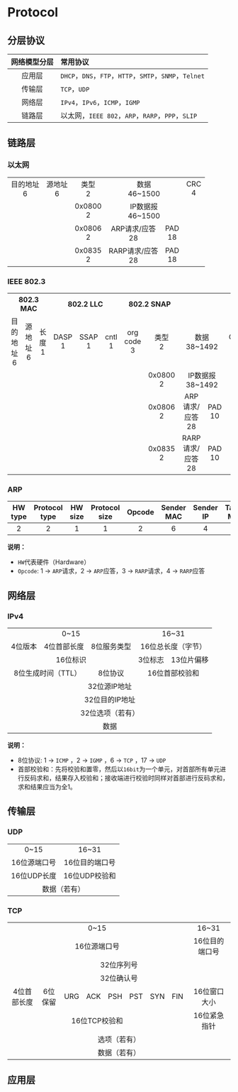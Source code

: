 # Protocol

<!-- toc -->

## 分层协议

| 网络模型分层 | 常用协议 |
|:---:|:---|
| 应用层 | `DHCP`，`DNS`，`FTP`，`HTTP`，`SMTP`，`SNMP`，`Telnet` |
| 传输层 | `TCP`，`UDP` |
| 网络层 | `IPv4`，`IPv6`，`ICMP`，`IGMP` |
| 链路层 | 以太网，`IEEE 802`，`ARP`，`RARP`，`PPP`，`SLIP` |

## 链路层

### 以太网

<table widtd="100%" style="text-align:center">
    <tr>
        <td>目的地址<br>6</td>
        <td>源地址<br>6</td>
        <td>类型<br>2</td>
        <td colspan=4>数据<br>46~1500</td>
        <td>CRC<br>4</td></tr>
    <tr>
        <td colspan=2></td>
        <td>0x0800<br>2</td>
        <td colspan=4>IP数据报<br>46~1500</td>
        <td></td></tr>
    <tr>
        <td colspan=2></td>
        <td>0x0806<br>2</td>
        <td colspan=3>ARP请求/应答<br>28</td>
        <td colspan=1>PAD<br>18</td>
        <td></td></tr>
    <tr>
        <td colspan=2></td>
        <td>0x0835<br>2</td>
        <td colspan=3>RARP请求/应答<br>28</td>
        <td colspan=1>PAD<br>18</td>
        <td></td></tr>
</table>

### IEEE 802.3

<table widtd="100%" style="text-align:center">
    <tr>
        <th colspan="3">802.3 MAC</th>
        <th colspan="3">802.2 LLC</th>
        <th colspan="2">802.2 SNAP</th>
        <th colspan="4"></th></tr>
    <tr>
        <td>目的地址<br>6</td>
        <td>源地址<br>6</td>
        <td>长度<br>1</td>
        <td>DASP<br>1</td>
        <td>SSAP<br>1</td>
        <td>cntl<br>1</td>
        <td>org code<br>3</td>
        <td>类型<br>2</td>
        <td colspan=3>数据<br>38~1492</td>
        <td>CRC<br>4</td></tr>
    <tr>
        <td colspan=7></td>
        <td>0x0800<br>2</td>
        <td colspan=3>IP数据报<br>38~1492</td>
        <td></td></tr>
    <tr>
        <td colspan=7></td>
        <td>0x0806<br>2</td>
        <td colspan=2>ARP请求/应答<br>28</td>
        <td>PAD<br>10</td>
        <td></td></tr>
    <tr>
        <td colspan=7></td>
        <td>0x0835<br>2</td>
        <td colspan=2>RARP请求/应答<br>28</td>
        <td>PAD<br>10</td>
        <td></td></tr>
</table>

### ARP

| HW type | Protocol type | HW size | Protocol size | Opcode | Sender MAC | Sender IP | Target MAC | Target IP |
|:---:|:---:|:---:|:---:|:---:|:---:|:---:|:---:|:---:|
|2|2|1|1|2|6|4|6|4|

**说明：**
* `HW`代表硬件（Hardware）
* `Opcode`: 1 → `ARP`请求，2 → `ARP`应答，3 → `RARP`请求，4 → `RARP`应答

## 网络层

### IPv4

<table widtd="100%" style="text-align:center">
    <tr>
        <td colspan=4 widtd="50%">0~15</td>
        <td colspan=4 widtd="50%">16~31</td></tr>
    <tr>
        <td colspan=1 widtd="12.5%">4位版本</td>
        <td colspan=1 widtd="12.5%">4位首部长度</td>
        <td colspan=2 widtd="25%">8位服务类型</td>
        <td colspan=4 widtd="50%">16位总长度（字节）</td></tr>
    <tr>
        <td colspan=4 widtd="50%">16位标识</td>
        <td colspan=1 widtd="15%">3位标志</td>
        <td colspan=3 widtd="35%">13位片偏移</td></tr>
    <tr>
        <td colspan=2 widtd="25%">8位生成时间（TTL）</td>
        <td colspan=2 widtd="25%">8位协议</td>
        <td colspan=4 widtd="50%">16位首部校验和</td></tr>
    <tr>
        <td colspan=8 widtd="100%">32位源IP地址</td></tr>
    <tr>
        <td colspan=8 widtd="100%">32位目的IP地址</td></tr>
    <tr>
        <td colspan=8 widtd="100%">32位选项（若有）</td></tr>
    <tr>
        <td colspan=8 widtd="100%">数据</td></tr>
</table>

**说明：**
* 8位协议: 1 → `ICMP` ，2 → `IGMP` ，6 → `TCP` ，17 → `UDP`
* 首部校验和：先将校验和置零，然后以`16bit`为一个单元，对首部所有单元进行反码求和，结果存入校验和；接收端进行校验时同样对首部进行反码求和，求和结果应当为全1。

## 传输层

### UDP

<table widtd="100%" style="text-align:center">
    <tr>
        <td>0~15</td>
        <td>16~31</td></tr>
    <tr>
        <td>16位源端口号</td>
        <td>16位目的端口号</td></tr>
    <tr>
        <td>16位UDP长度</td>
        <td>16位UDP校验和</td></tr>
    <tr>
        <td colspan=2 widtd="100%">数据（若有）</td></tr>
</table>


### TCP

<table widtd="100%" style="text-align:center">
    <tr>
        <td colspan=16 widtd="50%">0~15</td>
        <td colspan=16 widtd="50%">16~31</td></tr>
    <tr>
        <td colspan=16 widtd="50%">16位源端口号</td>
        <td colspan=16 widtd="50%">16位目的端口号</td></tr>
    <tr>
        <td colspan=32 widtd="100%">32位序列号</td></tr>
    <tr>
        <td colspan=32 widtd="100%">32位确认号</td></tr>
    <tr>
        <td colspan=4 widtd="16%">4位首部长度</td>
        <td colspan=6 widtd="24%">6位保留</td>
        <td>URG</td>
        <td>ACK</td>
        <td>PSH</td>
        <td>PST</td>
        <td>SYN</td>
        <td>FIN</td>
        <td colspan=16 widtd="40%">16位窗口大小</td></tr>
    <tr>
        <td colspan=16 widtd="50%">16位TCP校验和</td>
        <td colspan=16 widtd="50%">16位紧急指针</td></tr>
    <tr>
        <td colspan=32 widtd="100%">选项（若有）</td></tr>
    <tr>
        <td colspan=32 widtd="100%">数据（若有）</td></tr>
</table>

## 应用层